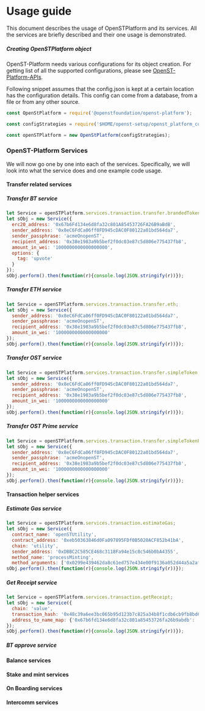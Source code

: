 # Usage guide
This document describes the usage of OpenSTPlatform and its services. All the services are briefly described and their one usage is demonstrated.

##### Creating OpenSTPlatform object
OpenST-Platform needs various configurations for its object creation. For getting list of all the supported configurations,
please see [OpenST-Platform-APIs](https://github.com/OpenSTFoundation/openst-platform-apis/blob/feature/config_strategy/config/strategies.json).

Following snippet assumes that the config.json is kept at a certain location has the configuration details.
This config can come from a database, from a file or from any other source.

```js
const OpenStPlatform = require('@openstfoundation/openst-platform');

const configStrategies = require('$HOME/openst-setup/openst_platform_config.json');

const openSTPlatform = new OpenStPlatform(configStrategies);
```

### OpenST-Platform Services
We will now go one by one into each of the services. Specifically, we will look into what the service does and one example code usage.

#### Transfer related services
##### Transfer BT service
```js
let Service = openSTPlatform.services.transaction.transfer.brandedToken;
let sObj = new Service({
  erc20_address: '0x67b6Fd134e6d8fa32c801A85453726FA26B9aBdB',
  sender_address: '0x8eC6FdCa06ff0FD945cDAC0F80122a01bd564da7',
  sender_passphrase: 'acmeOnopenST',
  recipient_address: '0x38e1983a9b5bef2f0dc03e87c5d806e775437fb8',
  amount_in_wei: '1000000000000000000',
  options: {
    tag: 'upvote'
  }
});
sObj.perform().then(function(r){console.log(JSON.stringify(r))});
```

##### Transfer ETH service
```js
let Service = openSTPlatform.services.transaction.transfer.eth;
let sObj = new Service({
  sender_address: '0x8eC6FdCa06ff0FD945cDAC0F80122a01bd564da7',
  sender_passphrase: 'acmeOnopenST',
  recipient_address: '0x38e1983a9b5bef2f0dc03e87c5d806e775437fb8',
  amount_in_wei: '1000000000000000000'
});
sObj.perform().then(function(r){console.log(JSON.stringify(r))});
```

##### Transfer OST service
```js
let Service = openSTPlatform.services.transaction.transfer.simpleToken;
let sObj = new Service({
  sender_address: '0x8eC6FdCa06ff0FD945cDAC0F80122a01bd564da7',
  sender_passphrase: 'acmeOnopenST',
  recipient_address: '0x38e1983a9b5bef2f0dc03e87c5d806e775437fb8',
  amount_in_wei: '1000000000000000000'
});
sObj.perform().then(function(r){console.log(JSON.stringify(r))});
```

##### Transfer OST Prime service
```js
let Service = openSTPlatform.services.transaction.transfer.simpleTokenPrime;
let sObj = new Service({
  sender_address: '0x8eC6FdCa06ff0FD945cDAC0F80122a01bd564da7',
  sender_passphrase: 'acmeOnopenST',
  recipient_address: '0x38e1983a9b5bef2f0dc03e87c5d806e775437fb8',
  amount_in_wei: '1000000000000000000'
});
sObj.perform().then(function(r){console.log(JSON.stringify(r))});
```
#### Transaction helper services
##### Estimate Gas service
```js
let Service = openSTPlatform.services.transaction.estimateGas;
let sObj = new Service({
  contract_name: 'openSTUtility',
  contract_address: '0xeb50363846d0Fa097895FDf0B5020ACF852b41bA',
  chain: 'utility',
  sender_address: '0xDBBC2C585CE468c3118Fa94e15c8c546b0bA4355',
  method_name: 'processMinting',
  method_arguments: ['0x0299e439462da8c61ed757e434e00f9136a052d44a5a2af137a3a7c8983f5407']});
sObj.perform().then(function(r){console.log(JSON.stringify(r))});
```

##### Get Receipt service
```js
let Service = openSTPlatform.services.transaction.getReceipt;
let sObj = new Service({
  chain: 'value',
  transaction_hash: '0x48c39a6ee3bc065b95d123b7c825a34b8f1cdb6cb9fb8bd6935ac15a6dc71574',
  address_to_name_map: {'0x67b6fd134e6d8fa32c801a85453726fa26b9abdb': 'brandedToken'}
});
sObj.perform().then(function(r){console.log(JSON.stringify(r))});
```

##### BT approve service



#### Balance services



#### Stake and mint services



#### On Boarding services



#### Intercomm services
